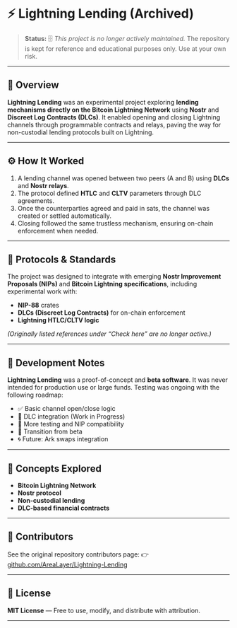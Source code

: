 # ⚡ Lightning Lending (Archived)

> **Status:** 🗄️ *This project is no longer actively maintained.*
> The repository is kept for reference and educational purposes only.
> Use at your own risk.

---

## 🧩 Overview

**Lightning Lending** was an experimental project exploring **lending mechanisms directly on the Bitcoin Lightning Network** using **Nostr** and **Discreet Log Contracts (DLCs)**.
It enabled opening and closing Lightning channels through programmable contracts and relays, paving the way for non-custodial lending protocols built on Lightning.

---

## ⚙️ How It Worked

1. A lending channel was opened between two peers (A and B) using **DLCs** and **Nostr relays**.
2. The protocol defined **HTLC** and **CLTV** parameters through DLC agreements.
3. Once the counterparties agreed and paid in sats, the channel was created or settled automatically.
4. Closing followed the same trustless mechanism, ensuring on-chain enforcement when needed.

---

## 🔗 Protocols & Standards

The project was designed to integrate with emerging **Nostr Improvement Proposals (NIPs)** and **Bitcoin Lightning specifications**, including experimental work with:

* **NIP-88** crates
* **DLCs (Discreet Log Contracts)** for on-chain enforcement
* **Lightning HTLC/CLTV logic**

*(Originally listed references under “Check here” are no longer active.)*

---

## 🧪 Development Notes

**Lightning Lending** was a proof-of-concept and **beta software**.
It was never intended for production use or large funds.
Testing was ongoing with the following roadmap:

* ✅ Basic channel open/close logic
* 🧩 DLC integration (Work in Progress)
* 🧪 More testing and NIP compatibility
* 🔄 Transition from beta
* 🌀 Future: Ark swaps integration

---

## 🧠 Concepts Explored

* **Bitcoin Lightning Network**
* **Nostr protocol**
* **Non-custodial lending**
* **DLC-based financial contracts**

---

## 👥 Contributors

See the original repository contributors page:
👉 [github.com/AreaLayer/Lightning-Lending](https://github.com/AreaLayer/Lightning-Lending)

---

## 📜 License

**MIT License** — Free to use, modify, and distribute with attribution.

---
